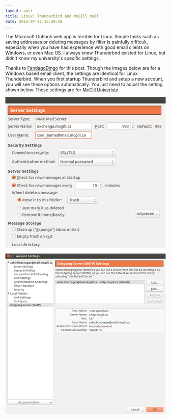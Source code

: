```yaml
---
layout: post
title: Linux: Thunderbird and McGill mail
date: 2014-07-21 15:59:58
---
```


The Microsoft Outlook web app is terrible for Linux. Simple tasks such as saving addresses or deleting messages by filter is painfully difficult, especially when you have had experience with good email clients on Windows, or even Mac OS. I always knew Thunderbird existed for Linux, but didn't know my university's specific settings. 
<!--more-->

Thanks to [FandagoDingo](http://www.reddit.com/user/FandagoDingo) for this post. Though the images below are for a Windows based email client, the settings are identical for Linux Thunderbird. When you first startup Thunderbird and setup a new account, you will see these options automatically. You just need to adjust the setting shown below. These settings are for [McGill Univeristy](http://www.mcgill.ca/)

![ingoing](/figure/posts/2014-07-21-thunder/ingoing.png)

![outgoing](/figure/posts/2014-07-21-thunder/outgoing.png)





